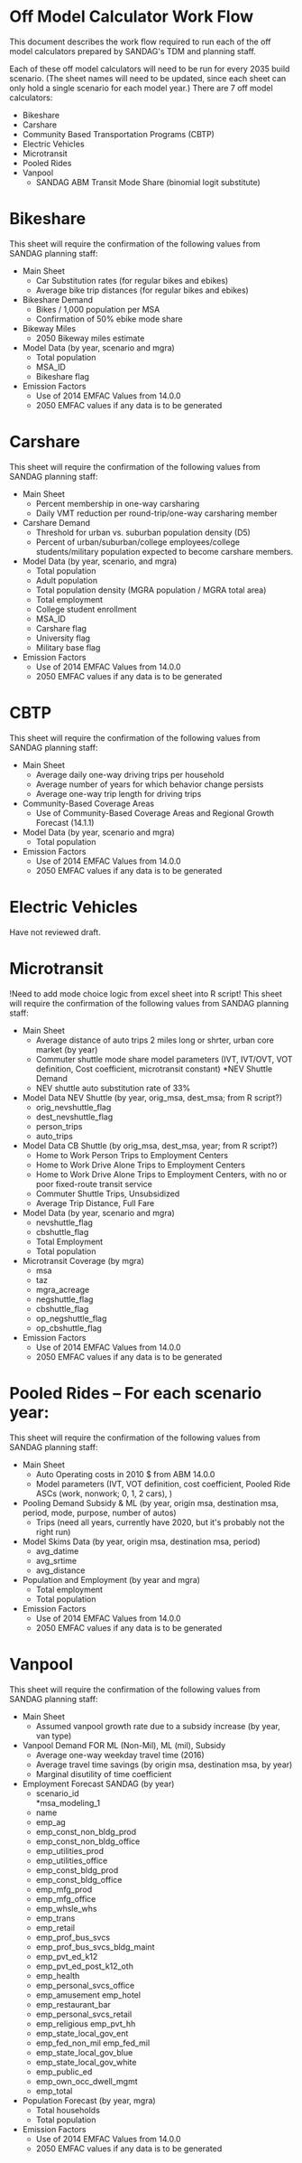 # Off Model Calculator Work Flow
This document describes the work flow required to run each of the off model 
calculators prepared by SANDAG's TDM and planning staff.

Each of these off model calculators will need to be run for every 2035 build 
scenario. (The sheet names will need to be updated, since each sheet can only hold
a single scenario for each model year.) There are 7 off model calculators:
* Bikeshare
* Carshare
* Community Based Transportation Programs (CBTP)
* Electric Vehicles
*	Microtransit
* Pooled Rides
* Vanpool
	* SANDAG ABM Transit Mode Share (binomial logit substitute)

# Bikeshare
This sheet will require the confirmation of the following values from SANDAG 
planning staff:
* Main Sheet
	* Car Substitution rates (for regular bikes and ebikes)
	* Average bike trip distances (for regular bikes and ebikes)
* Bikeshare Demand
	* Bikes / 1,000 population per MSA
	* Confirmation of 50% ebike mode share
* Bikeway Miles
	* 2050 Bikeway miles estimate
* Model Data (by year, scenario and mgra)
	* Total population
	* MSA_ID
	* Bikeshare flag
* Emission Factors
	* Use of 2014 EMFAC Values from 14.0.0
	* 2050 EMFAC values if any data is to be generated

# Carshare
This sheet will require the confirmation of the following values from SANDAG
planning staff:
* Main Sheet
	* Percent membership in one-way carsharing
	* Daily VMT reduction per round-trip/one-way carsharing member
* Carshare Demand
	* Threshold for urban vs. suburban population density (D5)
	* Percent of urban/suburban/college employees/college students/military population 
		expected to become carshare members.
* Model Data (by year, scenario, and mgra)
	* Total population
	* Adult population
	* Total population density (MGRA population / MGRA total area)
	* Total employment
	* College student enrollment
	* MSA_ID
	* Carshare flag
	* University flag
	* Military base flag
* Emission Factors
	* Use of 2014 EMFAC Values from 14.0.0
	* 2050 EMFAC values if any data is to be generated

# CBTP
This sheet will require the confirmation of the following values from SANDAG 
planning staff:

* Main Sheet
	* Average daily one-way driving trips per household
	* Average number of years for which behavior change persists
	* Average one-way trip length for driving trips
* Community-Based Coverage Areas
	* Use of Community-Based Coverage Areas and Regional Growth Forecast (14.1.1)
* Model Data (by year, scenario and mgra)
	* Total population
* Emission Factors
	* Use of 2014 EMFAC Values from 14.0.0
	* 2050 EMFAC values if any data is to be generated
	
# Electric Vehicles
Have not reviewed draft.

# Microtransit
!Need to add mode choice logic from excel sheet into R script!
This sheet will require the confirmation of the following values from SANDAG 
planning staff:

* Main Sheet
	* Average distance of auto trips 2 miles long or shrter, urban core market (by year)
	* Commuter shuttle mode share model parameters (IVT, IVT/OVT, VOT definition, Cost coefficient, microtransit constant)
*NEV Shuttle Demand
	* NEV shuttle auto substitution rate of 33%
* Model Data NEV Shuttle (by year, orig_msa, dest_msa; from R script?)
	* orig_nevshuttle_flag
	* dest_nevshuttle_flag
	* person_trips
	* auto_trips
* Model Data CB Shuttle (by orig_msa, dest_msa, year; from R script?)
	* Home to Work Person Trips to Employment Centers
	* Home to Work Drive Alone Trips to Employment Centers											
	* Home to Work Drive Alone Trips to Employment Centers, with no or poor fixed-route transit service											
	* Commuter Shuttle Trips, Unsubsidized											
	* Average Trip Distance, Full Fare 											
* Model Data (by year, scenario and mgra)
	* nevshuttle_flag
	* cbshuttle_flag
	* Total Employment
	*	Total population
* Microtransit Coverage (by mgra)
	* msa
	* taz
	* mgra_acreage
	* negshuttle_flag
	* cbshuttle_flag
	* op_negshuttle_flag
	* op_cbshuttle_flag	
* Emission Factors
	* Use of 2014 EMFAC Values from 14.0.0
	* 2050 EMFAC values if any data is to be generated


# Pooled Rides – For each scenario year:
This sheet will require the confirmation of the following values from SANDAG 
planning staff:

* Main Sheet
	* Auto Operating costs in 2010 $ from ABM 14.0.0
	* Model parameters (IVT, VOT definition, cost coefficient, Pooled Ride ASCs (work, nonwork; 0, 1, 2 cars), )
* Pooling Demand Subsidy & ML (by year, origin msa, destination msa, period, mode, purpose, number of autos)
	* Trips (need all years, currently have 2020, but it's probably not the right run)
* Model Skims Data (by year, origin msa, destination msa, period)
	*	avg_datime	
	* avg_srtime	
	* avg_distance
* Population and Employment (by year and mgra)
	* Total employment
	* Total population
* Emission Factors
	* Use of 2014 EMFAC Values from 14.0.0
	* 2050 EMFAC values if any data is to be generated

# Vanpool
This sheet will require the confirmation of the following values from SANDAG 
planning staff:

* Main Sheet
	* Assumed vanpool growth rate due to a subsidy increase (by year, van type)
* Vanpool Demand FOR ML (Non-Mil), ML (mil), Subsidy
	* Average one-way weekday travel time (2016)
	* Average travel time savings (by origin msa, destination msa, by year)
	* Marginal disutility of time coefficient
* Employment Forecast SANDAG (by year)
	* scenario_id	
	*msa_modeling_1	
	* name	
	* emp_ag	
	* emp_const_non_bldg_prod	
	* emp_const_non_bldg_office	
	* emp_utilities_prod	
	* emp_utilities_office	
	* emp_const_bldg_prod	
	* emp_const_bldg_office	
	* emp_mfg_prod	
	* emp_mfg_office	
	* emp_whsle_whs	
	* emp_trans	
	* emp_retail	
	* emp_prof_bus_svcs	
	* emp_prof_bus_svcs_bldg_maint	
	* emp_pvt_ed_k12	
	* emp_pvt_ed_post_k12_oth	
	* emp_health	
	* emp_personal_svcs_office	
	* emp_amusement	emp_hotel	
	* emp_restaurant_bar	
	* emp_personal_svcs_retail	
	* emp_religious	emp_pvt_hh	
	* emp_state_local_gov_ent	
	* emp_fed_non_mil	emp_fed_mil	
	* emp_state_local_gov_blue	
	* emp_state_local_gov_white	
	* emp_public_ed	
	* emp_own_occ_dwell_mgmt	
	* emp_total
* Population Forecast (by year, mgra)
	* Total households
	* Total population	
* Emission Factors
	* Use of 2014 EMFAC Values from 14.0.0
	* 2050 EMFAC values if any data is to be generated	